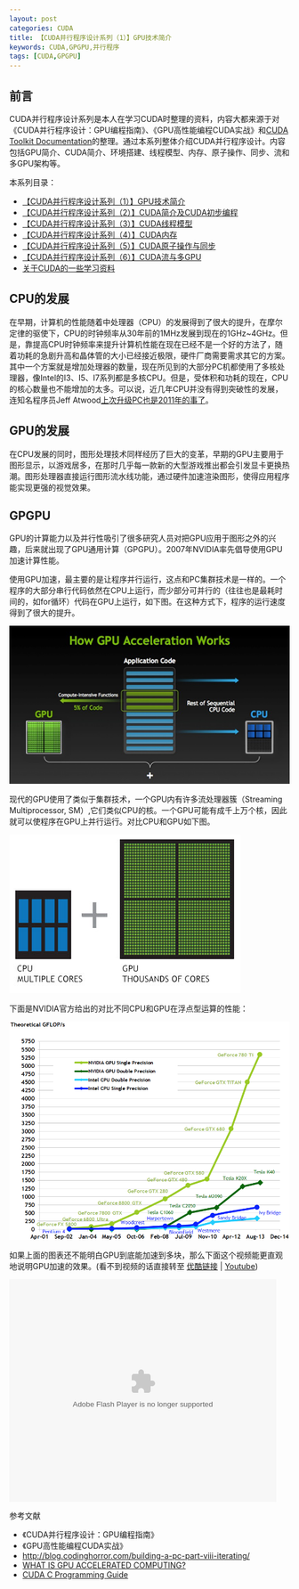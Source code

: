 ```yaml
---
layout: post
categories: CUDA
title: 【CUDA并行程序设计系列（1）】GPU技术简介
keywords: CUDA,GPGPU,并行程序
tags: [CUDA,GPGPU]
---
```


## 前言

CUDA并行程序设计系列是本人在学习CUDA时整理的资料，内容大都来源于对《CUDA并行程序设计：GPU编程指南》、《GPU高性能编程CUDA实战》和[CUDA Toolkit Documentation](http://docs.nvidia.com/cuda/index.html)的整理。通过本系列整体介绍CUDA并行程序设计。内容包括GPU简介、CUDA简介、环境搭建、线程模型、内存、原子操作、同步、流和多GPU架构等。

本系列目录：

*  [【CUDA并行程序设计系列（1）】GPU技术简介](http://zh.5long.me/2015/cuda-parallel-programming-1/)
*  [【CUDA并行程序设计系列（2）】CUDA简介及CUDA初步编程](http://zh.5long.me/2015/cuda-parallel-programming-2/)
*  [【CUDA并行程序设计系列（3）】CUDA线程模型](http://zh.5long.me/2015/cuda-parallel-programming-3/)
*  [【CUDA并行程序设计系列（4）】CUDA内存](http://zh.5long.me/2015/cuda-parallel-programming-4/)
*  [【CUDA并行程序设计系列（5）】CUDA原子操作与同步](http://zh.5long.me/2015/cuda-parallel-programming-4/)
*  [【CUDA并行程序设计系列（6）】CUDA流与多GPU](http://zh.5long.me/2015/cuda-parallel-programming-5/)
*  [关于CUDA的一些学习资料](http://zh.5long.me/2015/cuda-learning/)

<!--more-->


## CPU的发展
在早期，计算机的性能随着中处理器（CPU）的发展得到了很大的提升，在摩尔定律的驱使下，CPU的时钟频率从30年前的1MHz发展到现在的1GHz~4GHz。但是，靠提高CPU时钟频率来提升计算机性能在现在已经不是一个好的方法了，随着功耗的急剧升高和晶体管的大小已经接近极限，硬件厂商需要需求其它的方案。其中一个方案就是增加处理器的数量，现在所见到的大部分PC机都使用了多核处理器，像Intel的I3、I5、I7系列都是多核CPU。但是，受体积和功耗的现在，CPU的核心数量也不能增加的太多。可以说，近几年CPU并没有得到突破性的发展，连知名程序员Jeff Atwood[上次升级PC也是2011年的事了](http://blog.codinghorror.com/building-a-pc-part-viii-iterating/)。

## GPU的发展
在CPU发展的同时，图形处理技术同样经历了巨大的变革，早期的GPU主要用于图形显示，以游戏居多，在那时几乎每一款新的大型游戏推出都会引发显卡更换热潮。图形处理器直接运行图形流水线功能，通过硬件加速渲染图形，使得应用程序能实现更强的视觉效果。

## GPGPU
GPU的计算能力以及并行性吸引了很多研究人员对把GPU应用于图形之外的兴趣，后来就出现了GPU通用计算（GPGPU）。2007年NVIDIA率先倡导使用GPU加速计算性能。

使用GPU加速，最主要的是让程序并行运行，这点和PC集群技术是一样的。一个程序的大部分串行代码依然在CPU上运行，而少部分可并行的（往往也是最耗时间的，如for循环）代码在GPU上运行，如下图。在这种方式下，程序的运行速度得到了很大的提升。

![CUDA](/assets/images/2015/cuda-1.png)

现代的GPU使用了类似于集群技术，一个GPU内有许多流处理器簇（Streaming Multiprocessor, SM）,它们类似CPU的核。一个GPU可能有成千上万个核，因此就可以使程序在GPU上并行运行。对比CPU和GPU如下图。

![CUDA](/assets/images/2015/cuda-2.png)

下面是NVIDIA官方给出的对比不同CPU和GPU在浮点型运算的性能：

![CUDA](/assets/images/2015/cuda-3.png)

如果上面的图表还不能明白GPU到底能加速到多块，那么下面这个视频能更直观地说明GPU加速的效果。(看不到视频的话直接转至 [优酷链接](http://v.youku.com/v_show/id_XNDQwOTQ2OTI=.html?from=s1.8-1-1.2) | [Youtube](https://youtu.be/-P28LKWTzrI))

<embed src="http://player.youku.com/player.php/sid/XNDQwOTQ2OTI=/v.swf" allowFullScreen="true" quality="high" width="480" height="400" align="middle" allowScriptAccess="always" type="application/x-shockwave-flash"></embed>


参考文献

*  《CUDA并行程序设计：GPU编程指南》
* 《GPU高性能编程CUDA实战》
*  http://blog.codinghorror.com/building-a-pc-part-viii-iterating/
*  [WHAT IS GPU ACCELERATED COMPUTING?](http://www.nvidia.com/object/what-is-gpu-computing.html)
*  [CUDA C Programming Guide](http://docs.nvidia.com/cuda/cuda-c-programming-guide/index.html)